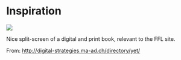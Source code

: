 # Inspiration

![](https://db-feed.s3.amazonaws.com/legacy/Screen_Shot_2017-05-01_at_10_52_48_PM-1493693633243.png)

Nice split-screen of a digital and print book, relevant to the FFL site.

From: http://digital-strategies.ma-ad.ch/directory/yet/